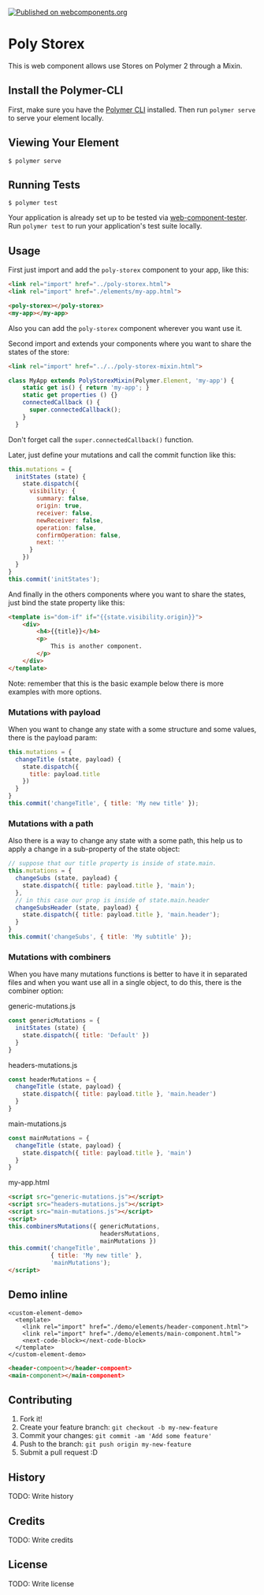 [![Published on webcomponents.org](https://img.shields.io/badge/webcomponents.org-published-blue.svg)](https://www.webcomponents.org/element/owner/my-element)

# Poly Storex
This is web component allows use Stores on Polymer 2 through a Mixin.

## Install the Polymer-CLI

First, make sure you have the [Polymer CLI](https://www.npmjs.com/package/polymer-cli) installed. Then run `polymer serve` to serve your element locally.

## Viewing Your Element

```
$ polymer serve
```

## Running Tests

```
$ polymer test
```

Your application is already set up to be tested via [web-component-tester](https://github.com/Polymer/web-component-tester). Run `polymer test` to run your application's test suite locally.

## Usage
First just import and add the ```poly-storex``` component to your app, like this:
```html
<link rel="import" href="../poly-storex.html">
<link rel="import" href="./elements/my-app.html">

<poly-storex></poly-storex>
<my-app></my-app>
```
Also you can add the ```poly-storex``` component wherever you want use it.

Second import and extends your components where you want to share the states of the store:
```html
<link rel="import" href="../../poly-storex-mixin.html">
```
```js
class MyApp extends PolyStorexMixin(Polymer.Element, 'my-app') {
    static get is() { return 'my-app'; }
    static get properties () {}
    connectedCallback () {
      super.connectedCallback();
    }
  }
```
Don't forget call the ```super.connectedCallback()``` function.

Later, just define your mutations and call the commit function like this:
```js
this.mutations = {
  initStates (state) {
    state.dispatch({
      visibility: {
        summary: false,
        origin: true,
        receiver: false,
        newReceiver: false,
        operation: false,
        confirmOperation: false,
        next: ''
      }
    })
  }
}
this.commit('initStates');
```
And finally in the others components where you want to share the states, just bind the state property like this:
```html
<template is="dom-if" if="{{state.visibility.origin}}">
    <div>
        <h4>{{title}}</h4>
        <p>
            This is another component.
        </p>
    </div>
</template>
```
Note: remember that this is the basic example below there is more examples with more options.

### Mutations with payload
When you want to change any state with a some structure and some values, there is the payload param:
```js
this.mutations = {
  changeTitle (state, payload) {
    state.dispatch({
      title: payload.title
    })
  }
}
this.commit('changeTitle', { title: 'My new title' });
```

### Mutations with a path
Also there is a way to change any state with a some path, this help us to apply a change in a sub-property of the state object:
```js
// suppose that our title property is inside of state.main.
this.mutations = {
  changeSubs (state, payload) {
    state.dispatch({ title: payload.title }, 'main');
  },
  // in this case our prop is inside of state.main.header
  changeSubsHeader (state, payload) {
    state.dispatch({ title: payload.title }, 'main.header');
  }
}
this.commit('changeSubs', { title: 'My subtitle' });
```

### Mutations with combiners
When you have many mutations functions is better to have it in separated files and when you want use all in a single object, to do this, there is the combiner option:

generic-mutations.js
```js
const genericMutations = {
  initStates (state) {
    state.dispatch({ title: 'Default' })
  }
}
```
headers-mutations.js
```js
const headerMutations = {
  changeTitle (state, payload) {
    state.dispatch({ title: payload.title }, 'main.header')
  }
}
```
main-mutations.js
```js
const mainMutations = {
  changeTitle (state, payload) {
    state.dispatch({ title: payload.title }, 'main')
  }
}
```
my-app.html
```html
<script src="generic-mutations.js"></script>
<script src="headers-mutations.js"></script>
<script src="main-mutations.js"></script>
<script>
this.combinersMutations({ genericMutations, 
                          headersMutations, 
                          mainMutations })
this.commit('changeTitle', 
            { title: 'My new title' }, 
            'mainMutations');
</script>
```

## Demo inline
```
<custom-element-demo>
  <template>
    <link rel="import" href="./demo/elements/header-component.html">
    <link rel="import" href="./demo/elements/main-component.html">
    <next-code-block></next-code-block>
  </template>
</custom-element-demo>
```
```html
<header-compoent></header-compoent>
<main-component></main-component>
```
## Contributing

1. Fork it!
2. Create your feature branch: `git checkout -b my-new-feature`
3. Commit your changes: `git commit -am 'Add some feature'`
4. Push to the branch: `git push origin my-new-feature`
5. Submit a pull request :D

## History

TODO: Write history

## Credits

TODO: Write credits

## License

TODO: Write license